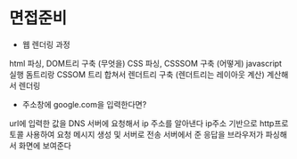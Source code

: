 # 면접준비


- 웹 렌더링 과정

html 파싱, DOM트리 구축  (무엇을)
CSS 파싱, CSSSOM 구축  (어떻게)
javascript 실행
돔트리랑 CSSOM 트리 합쳐서 렌더트리 구축
(렌더트리는 레이아웃 계산)
계산해서 렌더링


- 주소창에 google.com을 입력한다면?

url에 입력한 값을 DNS 서버에 요청해서 ip 주소를 알아낸다
ip주소 기반으로 http프로토콜 사용하여 요청 메시지 생성 및 서버로 전송
서버에서 준 응답을 브라우저가 파싱해서 화면에 보여준다
